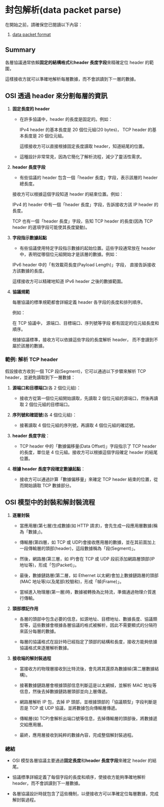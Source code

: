 # 封包解析(data packet parse)

在開始之前，請確保您已閱讀以下內容：

1. [data packet format](./format.md)

## Summary

各層協議通常依賴**固定的結構格式**和**header 長度字段**來精確定位 header 的範圍，

這樣接收方就可以準確地解析每層數據，而不會誤讀到下一層的數據。

## OSI 透過 header 來分割每層的資訊

1. **固定長度的 header**

   - 在許多協議中，header 的長度是固定的。例如：

     IPv4 header 的基本長度是 20 個位元組(20 bytes)，
     TCP header 的基本長度是 20 個位元組。

     這樣接收方可以直接根據固定長度讀取 header，知道結尾的位置。

   - 這種設計非常常見，因為它簡化了解析流程，減少了靈活性需求。

2. **header 長度字段**

   - 有些協議的 header 包含一個「header 長度」字段，表示該層的 header 總長度。

   接收方可以根據這個字段知道 header 的結束位置。例如：

   IPv4 的 header 中有一個「header 長度」字段，告訴接收方該 IP header 的長度。

   TCP 也有一個「header 長度」字段，告知 TCP header 的長度(因為 TCP header 的選項字段可能使其長度變動)。

3. **字段指示數據起點**

   - 有些協議使用特定字段指示數據的起始位置。這些字段通常放在 header 中，表明從哪個位元組開始才是該層的數據。例如：

   IPv6 header 中的「有效載荷長度(Payload Length)」字段，
   直接告訴接收方該數據的長度。

   這樣接收方可以精確地知道 IPv6 header 之後的數據範圍。

4. **協議規範**

   每層協議的標準規範都會詳細定義 header 各字段的長度和排列順序。

   例如：

   在 TCP 協議中， 源端口、目標端口、序列號等字段
   都有固定的位元組長度和順序。

   根據協議標準，接收方可以依據這些字段的長度解析 header，
   而不會讀到不屬於該層的數據。

### 範例: 解析 TCP header

假設接收方收到一個 TCP 段(Segment)，它可以通過以下步驟來解析 TCP header，並避免讀取到下一層數據：

1. **源端口和目標端口**(各 2 個位元組)：

   - 接收方從第一個位元組開始讀取，先讀取 2 個位元組的源端口，然後再讀取 2 個位元組的目標端口。

2. **序列號和確認號**(各 4 個位元組)：

   - 接著讀取 4 個位元組的序列號，再讀取 4 個位元組的確認號。

3. **header 長度字段**：

   - TCP header 中的「數據偏移量(Data Offset)」字段指示了 TCP header 的長度，單位是 4 位元組。接收方可以根據這個字段確定 header 的結尾位置。

4. **根據 header 長度字段確定數據起點**：

   - 接收方可以通過計算「數據偏移量」來確定 TCP header 結束的位置，從而開始讀取 TCP 數據部分。

## OSI 模型中的封裝和解封裝流程

1. **逐層封裝**

   - 當應用層(第七層)生成數據(如 HTTP 請求)，會先生成一段應用層數據(稱為「數據」)。

   - 傳輸層(第四層，如 TCP 或 UDP)會接收應用層的數據，並在其前面加上一段傳輸層的頭部(header)，這段數據稱為「段(Segment)」。

   - 然後，網路層(第三層，如 IP)會在 TCP 或 UDP 段前添加網路層頭部(IP 地址等)，形成「包(Packet)」。

   - 最後，數據鏈路層(第二層，如 Ethernet 以太網)會加上數據鏈路層的頭部(MAC 地址等)以及尾部(校驗和)，形成「幀(Frame)」。

   - 當幀進入物理層(第一層)時，數據被轉換為比特流，準備通過物理介質進行傳輸。

2. **頭部標記作用**

   - 各層的頭部中包含必要的信息，如源地址、目標地址、數據長度、協議類型等，這些數據會根據各層協議的格式被解析，因此不需要顯式的分隔符來區分每層的數據。

   - 每層的協議格式在設計時已經指定了頭部的結構和長度，接收方能夠依據協議格式來逐層解析數據。

3. **接收端的解封裝過程**

   - 當接收方的物理層接收到比特流後，會先將其還原為數據幀(第二層數據結構)。

   - 接著數據鏈路層會根據頭部信息判斷這是以太網幀，並解析 MAC 地址等信息，然後去掉數據鏈路層頭部並向上層傳遞。

   - 網路層解析 IP 包，去掉 IP 頭部，並根據頭部的「協議類型」字段判斷是否是 TCP 或 UDP 協議，並將數據包向傳輸層傳遞。

   - 傳輸層(如 TCP)會解析出端口號等信息，去掉傳輸層的頭部後，將數據遞交給應用層。

   - 最終，應用層接收到純粹的數據內容，完成整個解封裝過程。

### 總結

- OSI 模型各層協議主要通過**固定長度**和**header 長度字段**來確定 header 的結尾。

- 協議標準詳細定義了每個字段的長度和順序，使接收方能夠準確地解析 header，而不會誤讀到下一層數據。

- 各層協議設計時就包含了這些機制，以便接收方可以準確定位每層數據，完成解封裝過程。
